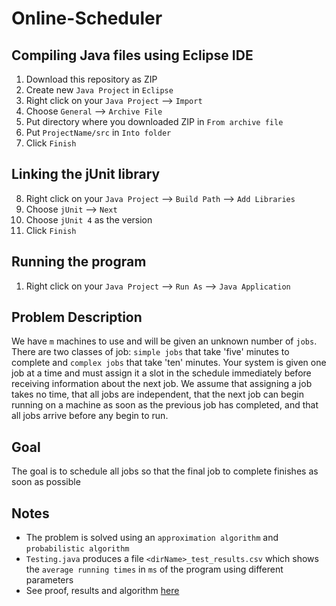 # Online-Scheduler

## Compiling Java files using Eclipse IDE

1. Download this repository as ZIP
2. Create new `Java Project` in `Eclipse`
3. Right click on your `Java Project` --> `Import`
4. Choose `General` --> `Archive File`
5. Put directory where you downloaded ZIP in `From archive file`
6. Put `ProjectName/src` in `Into folder`
7. Click `Finish`

## Linking the jUnit library

8. Right click on your `Java Project` --> `Build Path` --> `Add Libraries`
9. Choose `jUnit` --> `Next`
10. Choose `jUnit 4` as the version
11. Click `Finish`

## Running the program

1. Right click on your `Java Project` --> `Run As` --> `Java Application`

## Problem Description

We have `m` machines to use and will be given an unknown number of `jobs`. There are two classes of job: `simple jobs` that take 'five' minutes to complete and `complex jobs` that take 'ten' minutes. Your system is given one job at a time and must assign it a slot in the schedule immediately before receiving information about the next job. We assume that assigning a job takes no time, that all jobs are independent, that the next job can begin running on a machine as soon as the previous job has completed, and that all jobs arrive before any begin to run. 

## Goal

The goal is to schedule all jobs so that the final job to complete finishes as soon as possible

## Notes

- The problem is solved using an `approximation algorithm` and `probabilistic algorithm`
- `Testing.java` produces a file `<dirName>_test_results.csv` which shows the `average running times` in `ms` of the program using different parameters
- See proof, results and algorithm <a href='https://github.com/rjperez94/Online-Scheduler/blob/master/Report.pdf'>here</a>
